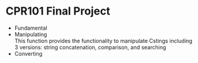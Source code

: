 # CPR101 Final Project
- Fundamental <br />
- Manipulating <br />
    This function provides the functionality to manipulate Cstings including 3 versions: string concatenation, comparison, and searching
- Converting <br />
  
